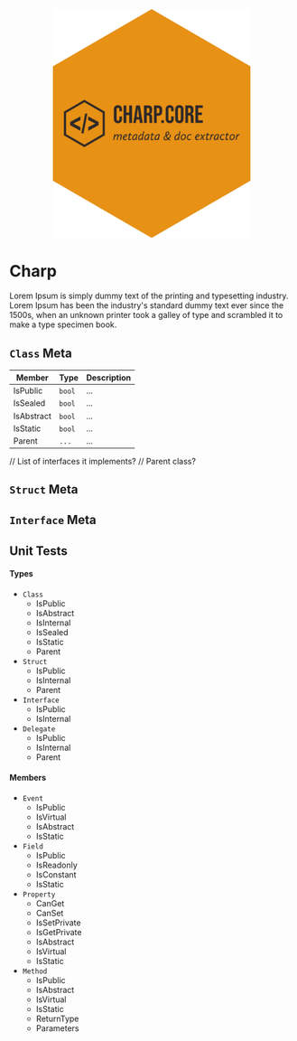 <p style="text-align:center;">
  <img src="./docs/media/charp-core-logo.png" style="width:350px;">
</p>

# Charp

Lorem Ipsum is simply dummy text of the printing and typesetting industry. Lorem Ipsum has been the industry's standard dummy text ever since the 1500s, when an unknown printer took a galley of type and scrambled it to make a type specimen book. 


## `Class` Meta

| Member | Type | Description |
| ------ | ---- | ----------- |
| IsPublic | `bool` | ... |
| IsSealed | `bool` | ... |
| IsAbstract | `bool` | ... |
| IsStatic | `bool` | ... |
| Parent | `...` | ... |

// List of interfaces it implements?
// Parent class?

## `Struct` Meta

## `Interface` Meta

## Unit Tests

#### Types

- `Class`
  - IsPublic
  - IsAbstract
  - IsInternal
  - IsSealed
  - IsStatic
  - Parent
- `Struct`
  - IsPublic
  - IsInternal
  - Parent
- `Interface`
  - IsPublic
  - IsInternal
- `Delegate`
  - IsPublic
  - IsInternal
  - Parent

#### Members

- `Event`
  - IsPublic
  - IsVirtual
  - IsAbstract
  - IsStatic
- `Field`
  - IsPublic
  - IsReadonly
  - IsConstant
  - IsStatic
- `Property`
  - CanGet
  - CanSet
  - IsSetPrivate
  - IsGetPrivate
  - IsAbstract
  - IsVirtual
  - IsStatic
- `Method`
  - IsPublic
  - IsAbstract
  - IsVirtual
  - IsStatic
  - ReturnType
  - Parameters

